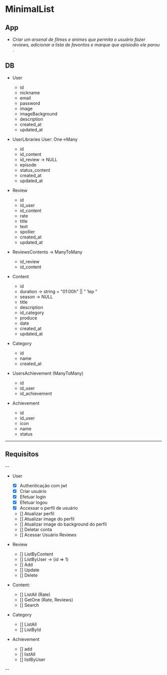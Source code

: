 # MinimalList

## App
* *Criar um arsenal de filmes e animes que permita o usuário fazer reviews, adicionar a lista de favoritos e marque que episiodio ele parou* .

## DB
*  User
	*  id
	*  nickname
	*  email
	*  password
	*  image
	*  imageBackground
	*  description
	*  created_at
	*  updated_at

*  UserLibraries  User: One->Many
	*  id
	*  id_content
	*  id_review -> NULL
	*  episode
	*  status_content
	*  created_at
	*  updated_at

*  Review 
	*  id
	*  id_user
	*  id_content
	*  rate
	*  title
	*  text
	*  spollier
	*  created_at
	*  updated_at

*  ReviewsContents -> ManyToMany
	* id_review
	* id_content

*  Content
	*  id
	*  duration -> string = "01:00h" || " 1ep "
	*  season -> NULL
	*  title
	*  description
	*  id_category
	*  produce
	*  date
	* created_at
	* updated_at

*  Category
	*  id
	*  name
	*  created_at

*  UsersAchievement (ManyToMany)
	* id  
	*  id_user
	* id_achievement
 
*  Achievement
	*  id
	* id_user
	*  icon
	*  name
	*  status


--- 
## Requisitos
-- 
* User
    * [x] Authenticação com jwt
    * [x] Criar usuário
    * [x] Efetuar login
    * [x] Efetuar logou
    * [x] Accessar o perfil de usuário
    * [] Atualizar perfil
    * [] Atualizar image do perfil
    * [] Atualizar image do background do perfil
    * [] Deletar conta
    * [] Acessar Usuário Reviews

* Review
    *  [] ListByContent
    *  [] ListByUser -> (id => 1)
    *  [] Add
    *  [] Update
    *  [] Delete

* Content: 
    *  [] ListAll (Rate)
    *  [] GetOne (Rate, Reviews)
    *  [] Search
 
* Category
    * [] ListAll
    * [] ListById

* Achievement
    * [] add
    * [] listAll
    * [] listByUser

--
